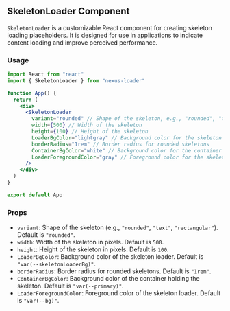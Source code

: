 ## SkeletonLoader Component

`SkeletonLoader` is a customizable React component for creating skeleton loading placeholders. It is designed for use in applications to indicate content loading and improve perceived performance.

### Usage

```jsx
import React from "react"
import { SkeletonLoader } from "nexus-loader"

function App() {
  return (
    <div>
      <SkeletonLoader
        variant="rounded" // Shape of the skeleton, e.g., "rounded", "text", "rectangular"
        width={500} // Width of the skeleton
        height={100} // Height of the skeleton
        LoaderBgColor="lightgray" // Background color for the skeleton
        borderRadius="1rem" // Border radius for rounded skeletons
        ContainerBgColor="white" // Background color for the container
        LoaderForegroundColor="gray" // Foreground color for the skeleton
      />
    </div>
  )
}

export default App
```

### Props

- `variant`: Shape of the skeleton (e.g., `"rounded"`, `"text"`, `"rectangular"`). Default is `"rounded"`.
- `width`: Width of the skeleton in pixels. Default is `500`.
- `height`: Height of the skeleton in pixels. Default is `100`.
- `LoaderBgColor`: Background color of the skeleton loader. Default is `"var(--skeletonLoaderBg)"`.
- `borderRadius`: Border radius for rounded skeletons. Default is `"1rem"`.
- `ContainerBgColor`: Background color of the container holding the skeleton. Default is `"var(--primary)"`.
- `LoaderForegroundColor`: Foreground color of the skeleton loader. Default is `"var(--bg)"`.
